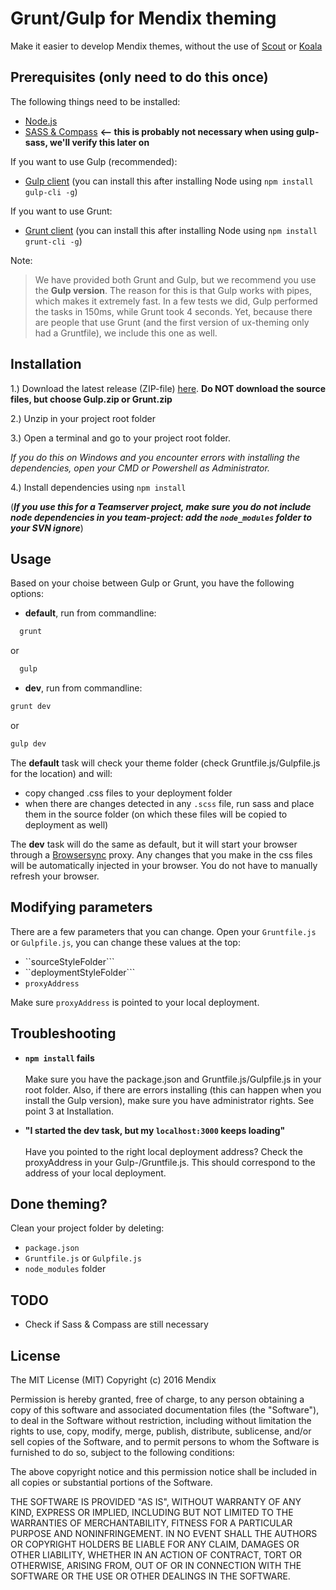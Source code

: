 # Grunt/Gulp for Mendix theming

Make it easier to develop Mendix themes, without the use of [Scout](https://world.mendix.com/display/public/howto50/Create+a+custom+theme+with+the+Mendix+UI+Framework) or [Koala](https://world.mendix.com/display/public/howto50/Setup+Mendix+UI+Framework+with+Koala)

## Prerequisites (only need to do this once)

The following things need to be installed:
* [Node.js](https://nodejs.org/en/)
* [SASS & Compass](http://thesassway.com/beginner/getting-started-with-sass-and-compass) **<-- this is probably not necessary when using gulp-sass, we'll verify this later on**

If you want to use Gulp (recommended):
* [Gulp client](https://github.com/gulpjs/gulp/blob/master/docs/getting-started.md) (you can install this after installing Node using ```npm install gulp-cli -g```)

If you want to use Grunt:
* [Grunt client](http://gruntjs.com/getting-started) (you can install this after installing Node using ```npm install grunt-cli -g```)

Note:
> We have provided both Grunt and Gulp, but we recommend you use the **Gulp version**. The reason for this is that Gulp works with pipes, which makes it extremely fast. In a few tests we did, Gulp performed the tasks in 150ms, while Grunt took 4 seconds. Yet, because there are people that use Grunt (and the first version of ux-theming only had a Gruntfile), we include this one as well.

## Installation

1.) Download the latest release (ZIP-file) [here](https://github.com/JelteMX/ux-grunt-theming/releases). **Do NOT download the source files, but choose Gulp.zip or Grunt.zip**

2.) Unzip in your project root folder

3.) Open a terminal and go to your project root folder.

_If you do this on Windows and you encounter errors with installing the dependencies, open your CMD or Powershell as Administrator._

4.) Install dependencies using ```npm install```

(**_If you use this for a Teamserver project, make sure you do not include node dependencies in you team-project: add the ``node_modules`` folder to your SVN ignore_**)

## Usage

Based on your choise between Gulp or Grunt, you have the following options:

* **default**, run from commandline:

```bash
  grunt
```

  or

```bash
  gulp
```

* **dev**, run from commandline:

```bash
grunt dev
```

or

```bash
gulp dev
```

The **default** task will check your theme folder (check Gruntfile.js/Gulpfile.js for the location) and will:
* copy changed .css files to your deployment folder
* when there are changes detected in any ```.scss``` file, run sass and place them in the source folder (on which these files will be copied to deployment as well)

The **dev** task will do the same as default, but it will start your browser through a [Browsersync](http://www.browsersync.io/docs/grunt/) proxy. Any changes that you make in the css files will be automatically injected in your browser. You do not have to manually refresh your browser.

## Modifying parameters

There are a few parameters that you can change. Open your ``Gruntfile.js`` or ``Gulpfile.js``, you can change these values at the top:

* ``sourceStyleFolder```
* ``deploymentStyleFolder```
* ``proxyAddress``

Make sure ``proxyAddress`` is pointed to your local deployment.

## Troubleshooting

* **``npm install`` fails**<br /><br />
  Make sure you have the package.json and Gruntfile.js/Gulpfile.js in your root folder. Also, if there are errors installing (this can happen when you install the Gulp version), make sure you have administrator rights. See point 3 at Installation.

* **"I started the dev task, but my ``localhost:3000`` keeps loading"**<br /><br />
  Have you pointed to the right local deployment address? Check the proxyAddress in your Gulp-/Gruntfile.js. This should correspond to the address of your local deployment.

## Done theming?

Clean your project folder by deleting:
* ```package.json```
* ```Gruntfile.js``` or ```Gulpfile.js```
* ```node_modules``` folder

## TODO

* Check if Sass & Compass are still necessary

## License

The MIT License (MIT)
Copyright (c) 2016 Mendix

Permission is hereby granted, free of charge, to any person obtaining a copy of this software and associated documentation files (the "Software"), to deal in the Software without restriction, including without limitation the rights to use, copy, modify, merge, publish, distribute, sublicense, and/or sell copies of the Software, and to permit persons to whom the Software is furnished to do so, subject to the following conditions:

The above copyright notice and this permission notice shall be included in all copies or substantial portions of the Software.

THE SOFTWARE IS PROVIDED "AS IS", WITHOUT WARRANTY OF ANY KIND, EXPRESS OR IMPLIED, INCLUDING BUT NOT LIMITED TO THE WARRANTIES OF MERCHANTABILITY, FITNESS FOR A PARTICULAR PURPOSE AND NONINFRINGEMENT. IN NO EVENT SHALL THE AUTHORS OR COPYRIGHT HOLDERS BE LIABLE FOR ANY CLAIM, DAMAGES OR OTHER LIABILITY, WHETHER IN AN ACTION OF CONTRACT, TORT OR OTHERWISE, ARISING FROM, OUT OF OR IN CONNECTION WITH THE SOFTWARE OR THE USE OR OTHER DEALINGS IN THE SOFTWARE.
